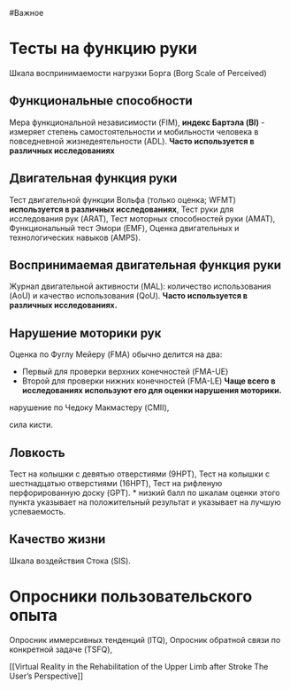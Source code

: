#Важное 

# Тесты на функцию руки

Шкала воспринимаемости нагрузки Борга (Borg Scale of Perceived)
## Функциональные способности

Мера функциональной независимости (FIM), 
**индекс Бартэла (BI)** - измеряет степень самостоятельности и мобильности человека в повседневной жизнедеятельности (ADL). **Часто используется в различных исследованиях**

##  Двигательная функция руки

Тест двигательной функции Вольфа (только оценка; WFMT) **используется в различных исследованиях**, 
Тест руки для исследования рук (ARAT), Тест моторных способностей руки (AMAT), Функциональный тест Эмори (EMF), Оценка двигательных и технологических навыков (AMPS).
## Воспринимаемая двигательная функция руки

Журнал двигательной активности (MAL): количество использования (AoU) и качество
использования (QoU).
**Часто используется в различных исследованиях.**

## Нарушение моторики рук

Оценка по Фуглу Мейеру (FMA) обычно делится на два:
* Первый для проверки верхних конечностей (FMA-UE)
*  Второй для проверки нижних конечностей (FMA-LE)
**Чаще всего в исследованиях используют его для оценки нарушения моторики.**

нарушение по Чедоку Макмастеру (CMII), 

сила кисти.

## Ловкость

Тест на колышки с девятью отверстиями (9HPT), Тест на колышки с шестнадцатью отверстиями (16HPT), Тест на рифленую перфорированную доску (GPT). * низкий балл по шкалам оценки этого пункта указывает на положительный результат и указывает на лучшую успеваемость.
## Качество жизни 

Шкала воздействия Стока (SIS).
# Опросники пользовательского опыта

Опросник иммерсивных  тенденций (ITQ), Опросник обратной связи по конкретной задаче (TSFQ), 

[[Virtual Reality in the Rehabilitation of the Upper Limb after Stroke The User’s Perspective]]
